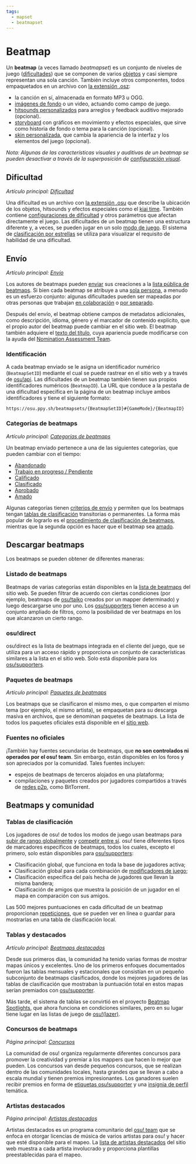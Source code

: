 ```yaml
---
tags:
  - mapset
  - beatmapset
---
```


# Beatmap

Un **beatmap** (a veces llamado *beatmapset*) es un conjunto de niveles de juego ([dificultades](#dificultad)) que se componen de varios [objetos](/wiki/Gameplay/Hit_object) y casi siempre representan una sola canción. También incluye otros componentes, todos empaquetados en un archivo con [la extensión .osz](/wiki/Client/File_formats/Osz_(file_format)):

- la canción en sí, almacenada en formato MP3 u OGG.
- [imágenes de fondo](/wiki/Beatmap/Background) o un video, actuando como campo de juego.
- [hitsounds personalizados](/wiki/Beatmapping/Hitsound) para arreglos y feedback auditivo mejorado (opcional).
- [storyboard](/wiki/Storyboard) con gráficos en movimiento y efectos especiales, que sirve como historia de fondo o tema para la canción (opcional).
- [skin personalizada](/wiki/Skinning), que cambia la apariencia de la interfaz y los elementos del juego (opcional).

*Nota: Algunas de las características visuales y auditivas de un beatmap se pueden desactivar a través de la superposición de [configuración visual](/wiki/Client/Interface/Visual_settings).*

## Dificultad

*Artículo principal: [Dificultad](/wiki/Beatmap/Difficulty)*

Una dificultad es un archivo con [la extensión .osu](/wiki/Client/File_formats/Osu_(file_format)) que describe la ubicación de los objetos, hitsounds y efectos especiales como el [kiai time](/wiki/Gameplay/Kiai_time). También contiene [configuraciones de dificultad](/wiki/Client/Beatmap_editor/Song_Setup#difficulty) y otros parámetros que afectan directamente el juego. Las dificultades de un beatmap tienen una estructura diferente y, a veces, se pueden jugar en un solo [modo de juego](/wiki/Game_mode). El sistema de [clasificación por estrellas](/wiki/Beatmap/Star_rating) se utiliza para visualizar el requisito de habilidad de una dificultad.

## Envío

*Artículo principal: [Envío](/wiki/Beatmapping/Beatmap_submission)*

Los autores de beatmaps pueden [enviar](/wiki/Beatmapping/Beatmap_submission) sus creaciones a la [lista pública de beatmaps](https://osu.ppy.sh/beatmapsets). Si bien cada beatmap se atribuye a una [sola persona](/wiki/Beatmap/Beatmap_host), a menudo es un esfuerzo conjunto: algunas dificultades pueden ser mapeadas por otras personas que trabajan [en colaboración](/wiki/Beatmap/Beatmap_collaborations) o [por separado](/wiki/Beatmap/Guest_difficulty).

Después del envío, el beatmap obtiene campos de metadatos adicionales, como descripción, idioma, género y el marcador de contenido explícito, que el propio autor del beatmap puede cambiar en el sitio web. El beatmap también adquiere el [texto del título](/wiki/Beatmap/Title_text), cuya apariencia puede modificarse con la ayuda del [Nomination Assessment Team](/wiki/People/Nomination_Assessment_Team).

### Identificación

A cada beatmap enviado se le asigna un identificador numérico (`BeatmapSetID`) mediante el cual se puede rastrear en el sitio web y a través de [osu!api](/wiki/osu!api). Las dificultades de un beatmap también tienen sus propios identificadores numéricos (`BeatmapID`). La URL que conduce a la pestaña de una dificultad específica en la página de un beatmap incluye ambos identificadores y tiene el siguiente formato:

```
https://osu.ppy.sh/beatmapsets/{BeatmapSetID}#{GameMode}/{BeatmapID}
```

### Categorías de beatmaps

*Artículo principal: [Categorías de beatmaps](Category)*

Un beatmap enviado pertenece a una de las siguientes categorías, que pueden cambiar con el tiempo:

- [Abandonado](Category#abandonados)
- [Trabajo en progreso / Pendiente](Category#trabajos-en-progreso-y-pendientes)
- [Calificado](Category#calificados)
- [Clasificado](Category#clasificados)
- [Aprobado](Category#aprobados)
- [Amado](Category#amados)

Algunas categorías tienen [criterios de envío](/wiki/Ranking_Criteria) y permiten que los beatmaps tengan [tablas de clasificación](#tablas-de-clasificación) transitorias o permanentes. La forma más popular de lograrlo es el [procedimiento de clasificación de beatmaps](/wiki/Beatmap_ranking_procedure), mientras que la segunda opción es hacer que el beatmap sea [amado](Category#amados).

## Descargar beatmaps

Los beatmaps se pueden obtener de diferentes maneras:

### Listado de beatmaps

Beatmaps de varias categorías están disponibles en la [lista de beatmaps](https://osu.ppy.sh/beatmapsets) del sitio web. Se pueden filtrar de acuerdo con ciertas condiciones (por ejemplo, beatmaps de [osu!taiko](/wiki/Game_mode/osu!taiko) creados por un mapper determinado) y luego descargarse uno por uno. Los [osu!supporters](/wiki/osu!supporter) tienen acceso a un conjunto ampliado de filtros, como la posibilidad de ver beatmaps en los que alcanzaron un cierto rango.

### osu!direct

osu!direct es la lista de beatmaps integrada en el cliente del juego, que se utiliza para un acceso rápido y proporciona un conjunto de características similares a la lista en el sitio web. Solo está disponible para los [osu!supporters](/wiki/osu!supporter).

### Paquetes de beatmaps

*Artículo principal: [Paquetes de beatmaps](Packs)*

Los beatmaps que se clasificaron el mismo mes, o que comparten el mismo tema (por ejemplo, el mismo artista), se empaquetan para su descarga masiva en archivos, que se denominan paquetes de beatmaps. La lista de todos los paquetes oficiales está disponible en el [sitio web](https://osu.ppy.sh/beatmaps/packs).

### Fuentes no oficiales

¡También hay fuentes secundarias de beatmaps, que **no son controlados ni operados por el osu! team**. Sin embargo, están disponibles en los foros y son apreciados por la comunidad. Tales fuentes incluyen:

- espejos de beatmaps de terceros alojados en una plataforma;
- compilaciones y paquetes creados por jugadores compartidos a través de [redes p2p](https://es.wikipedia.org/wiki/Peer-to-peer), como BitTorrent.

## Beatmaps y comunidad

### Tablas de clasificación

Los jugadores de osu! de todos los modos de juego usan beatmaps para [subir de rango globalmente](/wiki/Performance_points) y [competir entre sí](/wiki/Ranking). osu! tiene diferentes tipos de marcadores específicos de beatmaps, todos los cuales, excepto el primero, solo están disponibles para [osu!supporters](/wiki/osu!supporter):

- Clasificación global, que funciona en toda la base de jugadores activa;
- Clasificación global para cada combinación de [modificadores de juego](/wiki/Gameplay/Game_modifier);
- Clasificación específica del país hecha de jugadores que llevan la misma bandera;
- Clasificación de amigos que muestra la posición de un jugador en el mapa en comparación con sus amigos.

Las 500 mejores puntuaciones en cada dificultad de un beatmap proporcionan [repeticiones](/wiki/Gameplay/Replay), que se pueden ver en línea o guardar para mostrarlas en una tabla de clasificación local.

### Tablas y destacados

*Artículo principal: [Beatmaps destacados](/wiki/Beatmap_Spotlights)*

Desde sus primeros días, la comunidad ha tenido varias formas de mostrar mapas únicos y excelentes. Uno de los primeros enfoques documentados fueron las tablas mensuales y estacionales que consistían en un pequeño subconjunto de beatmaps clasificados, donde los mejores jugadores de las tablas de clasificación que mostraban la puntuación total en estos mapas serían premiados con [osu!supporter](/wiki/osu!supporter).

Más tarde, el sistema de tablas se convirtió en el proyecto [Beatmap Spotlights](/wiki/Beatmap_Spotlights), que ahora funciona en condiciones similares, pero en su lugar tiene lugar en las listas de juego de [osu!(lazer)](/wiki/Client/Release_stream/Lazer).

### Concursos de beatmaps

*Página principal: [Concursos](/wiki/Contests)*

La comunidad de osu! organiza regularmente diferentes concursos para promover la creatividad y premiar a los mappers que hacen lo mejor que pueden. Los concursos van desde pequeños concursos, que se realizan dentro de las comunidades locales, hasta grandes que se llevan a cabo a escala mundial y tienen premios impresionantes. Los ganadores suelen recibir premios en forma de [etiquetas osu!supporter](/wiki/osu!supporter) y una [insignia de perfil](/wiki/Community/Profile_badge) temática.

### Artistas destacados

*Página principal: [Artistas destacados](/wiki/People/Featured_Artists)*

Artistas destacados es un programa comunitario del [osu! team](/wiki/People/osu!_team) que se enfoca en otorgar licencias de música de varios artistas para osu! y hacer que esté disponible para el mapeo. La [lista de artistas destacados](https://osu.ppy.sh/beatmaps/artists) del sitio web muestra a cada artista involucrado y proporciona plantillas preestablecidas para el mapeo.
